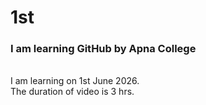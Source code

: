 # 1st
<h3>I am learning GitHub by Apna College</h3><br> I am learning on 1st June 2026.<br>
The duration of video is 3 hrs.
